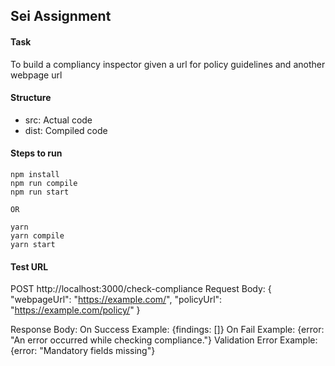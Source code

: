 ## Sei Assignment

#### Task

To build a compliancy inspector given a url for policy guidelines and another webpage url

#### Structure

- src: Actual code
- dist: Compiled code

#### Steps to run

```
npm install
npm run compile
npm run start

OR

yarn
yarn compile
yarn start
```

#### Test URL

POST http://localhost:3000/check-compliance
Request Body:
{
"webpageUrl": "https://example.com/",
"policyUrl": "https://example.com/policy/"
}

Response Body:
On Success Example: {findings: []}
On Fail Example: {error: "An error occurred while checking compliance."}
Validation Error Example: {error: "Mandatory fields missing"}
